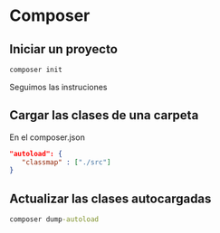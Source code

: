 # Composer

## Iniciar un proyecto

```cmd
composer init
```

Seguimos las instruciones

## Cargar las clases de una carpeta

En el composer.json

```json
"autoload": {
   "classmap" : ["./src"]
}
```

## Actualizar las clases autocargadas

```cmd
composer dump-autoload
```
